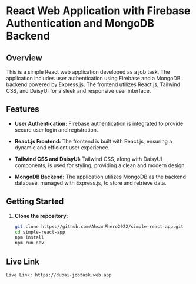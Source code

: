 # React Web Application with Firebase Authentication and MongoDB Backend

## Overview

This is a simple React web application developed as a job task. The application includes user authentication using Firebase and a MongoDB backend powered by Express.js. The frontend utilizes React.js, Tailwind CSS, and DaisyUI for a sleek and responsive user interface.

## Features

- **User Authentication:** Firebase authentication is integrated to provide secure user login and registration.

- **React.js Frontend:** The frontend is built with React.js, ensuring a dynamic and efficient user experience.

- **Tailwind CSS and DaisyUI:** Tailwind CSS, along with DaisyUI components, is used for styling, providing a clean and modern design.

- **MongoDB Backend:** The application utilizes MongoDB as the backend database, managed with Express.js, to store and retrieve data.

## Getting Started

1. **Clone the repository:**

   ```bash
   git clone https://github.com/AhsanPhero2022/simple-react-app.git
   cd simple-react-app
   npm install
   npm run dev

## Live Link
```
Live Link: https://dubai-jobtask.web.app
```